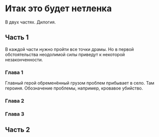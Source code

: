 # Итак это будет нетленка

В двух частях. Дилогия.
## Часть 1

В каждой части нужно пройти все точки драмы. Но в первой обстоятельства неодолимой силы приведут к некоторой незаконченности.
### Глава 1


Главный герой обременённый грузом проблем прибывает в село. Там героиня. Обозначение проблемы, например, кровавое убийство.

### Глава 2



### Глава 3



## Часть 2
